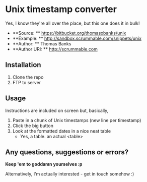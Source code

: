 # Unix timestamp converter

Yes, I know they're all over the place, but this one does it in bulk!

- **Source: ** https://bitbucket.org/thomasxbanks/unix
- **Example: ** http://sandbox.scrummable.com/snippets/unix
- **Author: ** Thomas Banks
- **Author URI: ** http://scrummable.com

## Installation
1. Clone the repo
1. FTP to server

## Usage

Instructions are included on screen but, basically,

1. Paste in a chunk of Unix timestamps (new line per timestamp)
1. Click the big button
1. Look at the formatted dates in a nice neat table
    - Yes, a table. an actual \<table\>
    
## Any questions, suggestions or errors?

**Keep 'em to goddamn yourselves :p**

Alternatively, I'm actually interested - get in touch somehow :)